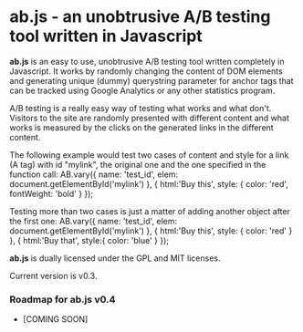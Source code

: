 # **ab.js** - an unobtrusive A/B testing tool written in Javascript #

**ab.js** is an easy to use, unobtrusive A/B testing tool written completely in Javascript.
It works by randomly changing the content of DOM elements and generating unique (dummy) querystring parameter for anchor tags that can be tracked using Google Analytics or any other statistics program.

A/B testing is a really easy way of testing what works and what don't. Visitors to the site are randomly presented with different content and what works is measured by the clicks on the generated links in the different content.

The following example would test two cases of content and style for a link (A tag) with id "mylink", the original one and the one specified in the function call:
	AB.vary({
			name: 'test_id',
			elem: document.getElementById('mylink')
		}, {
			html:'Buy this', 
			style: {
				color: 'red', 
				fontWeight: 'bold'
			}
		});

Testing more than two cases is just a matter of adding another object after the first one:
	AB.vary({
			name: 'test_id',
			elem: document.getElementById('mylink')
		}, {
			html:'Buy this', 
			style: {
				color: 'red'
			}
		}, {
			html:'Buy that', 
			style:{
				color: 'blue'
			}
		});

**ab.js** is dually licensed under the GPL and MIT licenses.

Current version is v0.3.

### Roadmap for ab.js v0.4 ###
+	[COMING SOON]